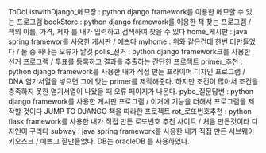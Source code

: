 ToDoListwithDjango_메모장 : python django framework를 이용한 메모할 수 있는 프로그램
bookStore : python django framework를 이용한 책 찾는 프로그램 / 책의 이름, 가격, 저자 를 내가 입력하고 검색하여 찾을 수 있다
home_게시판 : java spring framewor를 사용한 게시판 / 예쁘다
myhome : 위와 같은건데 한번 더만들었다 / 둘 중 하나는 오류가 날것
polls_선거 : python django framework크를 사용한 선거 프로그램 / 투표를 등록하고 결과를 추출하는 간단한 프로젝트
primer_추천 : python django framework를 사용한 내가 직접 만든 프라이머 디자인 프로그램 / DNA 염기서열을 넣으면 그에 맞는 primer를 제작해준다. 하지만 조건이 많아서 조건을 충족하지 못한 염기서열이 나왔을 때 오류 페이지가 나온다.
pybo_질문답변 : python django framework를 사용한 게시판 프로그램 / 이거에 기능을 더해서 프로그램을 제작할 것이다 JUMP TO DJANGO 책을 따라한 프로젝트
rot_로또번호추천 : python flask framework를 사용한 내가 직접 만든 로또번호 추천 사이트 / 처음 만든것이라 디자인이 구리다
subway : java spring framework를 사용한 내가 직접 만든 서브웨이 키오스크 / 예쁘고 잘만들었다. DB는 oracleDB 를 사용하였다. 
